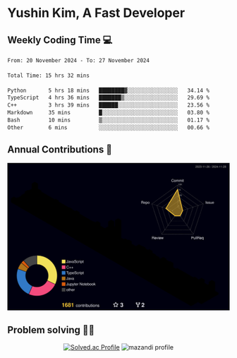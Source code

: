 # Yushin Kim, A Fast Developer

## Weekly Coding Time 💻

<!--START_SECTION:waka-->

```txt
From: 20 November 2024 - To: 27 November 2024

Total Time: 15 hrs 32 mins

Python       5 hrs 18 mins   ████████▓░░░░░░░░░░░░░░░░   34.14 %
TypeScript   4 hrs 36 mins   ███████▒░░░░░░░░░░░░░░░░░   29.69 %
C++          3 hrs 39 mins   ██████░░░░░░░░░░░░░░░░░░░   23.56 %
Markdown     35 mins         █░░░░░░░░░░░░░░░░░░░░░░░░   03.80 %
Bash         10 mins         ▒░░░░░░░░░░░░░░░░░░░░░░░░   01.17 %
Other        6 mins          ░░░░░░░░░░░░░░░░░░░░░░░░░   00.66 %
```

<!--END_SECTION:waka-->

## Annual Contributions 🏃

![](./profile-3d-contrib/profile-night-rainbow.svg)

## Problem solving 👨‍💻

<div align="center">

[![Solved.ac Profile](http://mazassumnida.wtf/api/v2/generate_badge?boj=kys010306)](https://solved.ac/kys010306)
![mazandi profile](http://mazandi.herokuapp.com/api?handle=kys010306&theme=dark)

</div>
